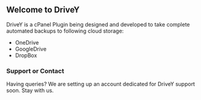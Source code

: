 ## Welcome to DriveY

DriveY is a cPanel Plugin being designed and developed to take complete automated backups to following cloud storage:
 - OneDrive
 - GoogleDrive
 - DropBox

### Support or Contact

Having queries? We are setting up an account dedicated for DriveY support soon. Stay with us.
